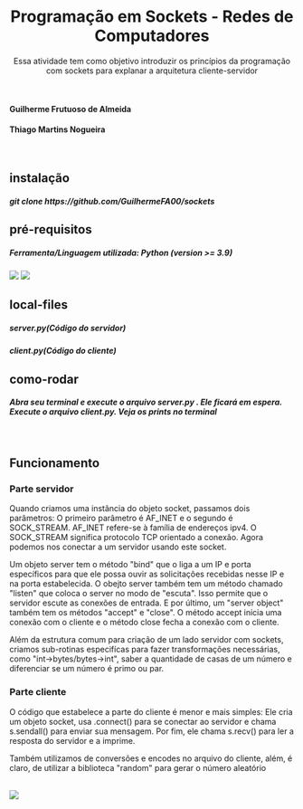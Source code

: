 <h1 align="center">Programação em Sockets - Redes de Computadores</h1>
<p align="center">Essa atividade tem como objetivo introduzir os princípios da programação com sockets para explanar a arquitetura cliente-servidor</p>
</br>
<h4>Guilherme Frutuoso de Almeida</h4>
<h4>Thiago Martins Nogueira</h4>
</br>

<h2>instalação</h2>
<h5>git clone https://github.com/GuilhermeFA00/sockets </h5>

<h2>pré-requisitos</h2>
<h5>Ferramenta/Linguagem utilizada: Python (version >= 3.9)</h5>
<img src="https://img.shields.io/badge/Python-3776AB?style=for-the-badge&logo=python&logoColor=white"/>
<img src="https://img.shields.io/badge/PyCharm-000000.svg?&style=for-the-badge&logo=PyCharm&logoColor=white"/>
<h2>local-files</h2>
<h5>server.py(Código do servidor)</h5>
<h5>client.py(Código do cliente)</h5>
<h2>como-rodar</h2>
<h5>Abra seu terminal e execute o arquivo server.py . Ele ficará em espera. Execute o arquivo client.py. Veja os prints no terminal</h5>
</br>

<h2>Funcionamento</h2>
<h3>Parte servidor</h3>
<p>Quando criamos uma instância do objeto socket, passamos dois parâmetros: O primeiro parâmetro é AF_INET e o segundo é SOCK_STREAM. AF_INET refere-se à família de endereços ipv4. O SOCK_STREAM significa protocolo TCP orientado a conexão.
Agora podemos nos conectar a um servidor usando este socket.</p>

<p>Um objeto server tem o método "bind" que o liga a um IP e porta específicos para que ele possa ouvir as solicitações recebidas nesse IP e na porta estabelecida. O obejto server também tem um método chamado "listen" que coloca o server no modo de "escuta". Isso permite que o servidor escute as conexões de entrada. E por último, um "server object" também tem os métodos "accept" e "close". O método accept inicia uma conexão com o cliente e o método close fecha a conexão com o cliente.</p>

<p>Além da estrutura comum para criação de um lado servidor com sockets, criamos sub-rotinas especifícas para fazer transformações necessárias, como "int->bytes/bytes->int", saber a quantidade de casas de um número e diferenciar se um número é primo ou par.</p>

<h3>Parte cliente</h3>
<p>O código que estabelece a parte do cliente é menor e mais simples: Ele cria um objeto socket, usa .connect() para se conectar ao servidor e chama s.sendall() para enviar sua mensagem. Por fim, ele chama s.recv() para ler a resposta do servidor e a imprime.</p>
<p>Também utilizamos de conversões e encodes no arquivo do cliente, além, é claro, de utilizar a biblioteca "random" para gerar o número aleatório</p>
</br>
<img src="https://files.realpython.com/media/sockets-tcp-flow.1da426797e37.jpg"/>
